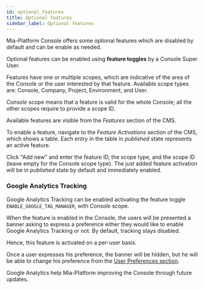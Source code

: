 ```yaml
---
id: optional_features
title: Optional features
sidebar_label: Optional features
---
```


Mia-Platform Console offers some optional features which are disabled by default and can be enable as needed.

Optional features can be enabled using **feature toggles** by a Console Super User.

Features have one or multiple scopes, which are indicative of the area of the Console or the user interested by that feature. Available scope types are: Console, Company, Project, Environment, and User.

*Console* scope means that a feature is valid for the whole Console; all the other scopes require to provide a scope ID.

Available features are visible from the *Features* section of the CMS.

To enable a feature, navigate to the *Feature Activations* section of the CMS, which shows a table. Each entry in the table in *published* state represents an active feature.

Click "Add new" and enter the feature ID, the scope type, and the scope ID (leave empty for the Console scope type). The just added feature activation will be in *published* state by default and immediately enabled.

### Google Analytics Tracking

Google Analytics Tracking can be enabled activating the feature toggle `ENABLE_GOOGLE_TAG_MANAGER`, with *Console* scope.

When the feature is enabled in the Console, the users will be presented a banner asking to express a preference either they would like to enable Google Analytics Tracking or not. By default, tracking stays disabled.

Hence, this feature is activated on a per-user basis.

Once a user expresses his preference, the banner will be hidden, but he will be able to change his preference from the [User Preferences section](../development_suite/user-settings/user-preferences).

Google Analytics help Mia-Platform improving the Console through future updates.
